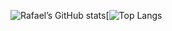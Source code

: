 
![Rafael’s GitHub stats](https://github-readme-stats.vercel.app/api?username=rafaelnepomuceno00&show_icons=true&theme=dracula)[![Top Langs](https://github-readme-stats.vercel.app/api/top-langs/?username=rafaelnepomuceno00&layout=compact&theme=dracula)
<!--
**rafaelnepomuceno00/rafaelnepomuceno00** is a ✨ _special_ ✨ repository because its `README.md` (this file) appears on your GitHub profile.

Here are some ideas to get you started:

- 🔭 I’m currently working on ...
- 🌱 I’m currently learning ...
- 👯 I’m looking to collaborate on ...
- 🤔 I’m looking for help with ...
- 💬 Ask me about ...
- 📫 How to reach me: ...
- 😄 Pronouns: ...
- ⚡ Fun fact: ...
-->
